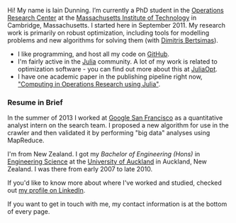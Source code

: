 Hi! My name is Iain Dunning. I’m currently a PhD student in the [Operations Research Center](http://web.mit.edu/orc/www/) at the [Massachusetts Institute of Technology](http://www.mit.edu/) in Cambridge, Massachusetts. I started here in September 2011. My research work is primarily on robust optimization, including tools for modelling problems and new algorithms for solving them (with [Dimitris Bertsimas](http://www.mit.edu/~dbertsim/)).

* I like programming, and host all my code on [GitHub](https://github.com/IainNZ/). 
* I'm fairly active in the [Julia](http://julialang.org) community. A lot of my work is related to optimization software - you can find out more about this at [JuliaOpt](http://juliaopt.org).
* I have one academic paper in the publishing pipeline right now, ["Computing in Operations Research using Julia"](http://www.optimization-online.org/DB_HTML/2013/05/3883.html).

### Resume in Brief

In the summer of 2013 I worked at [Google San Francisco](http://www.google.com/about/jobs/lifeatgoogle/working-at-google-san-francisco.html) as a quantitative analyst intern on the search team. I proposed a new algorithm for use in the crawler and then validated it by performing "big data" analyses using MapReduce.

I'm from New Zealand. I got my *Bachelor of Engineering (Hons)* in [Engineering Science](http://www.des.auckland.ac.nz/uoa/) at the [University of Auckland](http://www.auckland.ac.nz/uoa/) in Auckland, New Zealand. I was there from early 2007 to late 2010.

If you'd like to know more about where I've worked and studied, checked out [my profile on LinkedIn](http://www.linkedin.com/in/iaindunning).

If you want to get in touch with me, my contact information is at the bottom of every page.

